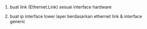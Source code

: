 1. buat link (Ethernet.Link) sesuai interface hardware 

2. buat ip interface lower layer berdasarkan ethernet link & interface generic
